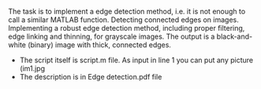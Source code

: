 The task is to implement a edge detection method, i.e. it is not enough to call a similar MATLAB function.
Detecting connected edges on images. Implementing a robust edge detection method, including proper filtering, edge linking and thinning, for grayscale images. The output is a black-and-white (binary) image with thick, connected edges.
- The script itself is script.m file. As input in line 1 you can put any picture (im1.jpg
- The description is in Edge detection.pdf file
